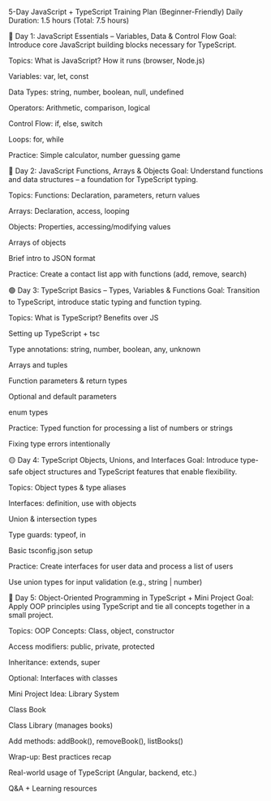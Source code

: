 5-Day JavaScript + TypeScript Training Plan (Beginner-Friendly)
Daily Duration: 1.5 hours (Total: 7.5 hours)

🔹 Day 1: JavaScript Essentials – Variables, Data & Control Flow
Goal: Introduce core JavaScript building blocks necessary for TypeScript.

Topics:
What is JavaScript? How it runs (browser, Node.js)

Variables: var, let, const

Data Types: string, number, boolean, null, undefined

Operators: Arithmetic, comparison, logical

Control Flow: if, else, switch

Loops: for, while

Practice:
Simple calculator, number guessing game

🔸 Day 2: JavaScript Functions, Arrays & Objects
Goal: Understand functions and data structures – a foundation for TypeScript typing.

Topics:
Functions: Declaration, parameters, return values

Arrays: Declaration, access, looping

Objects: Properties, accessing/modifying values

Arrays of objects

Brief intro to JSON format

Practice:
Create a contact list app with functions (add, remove, search)

🟢 Day 3: TypeScript Basics – Types, Variables & Functions
Goal: Transition to TypeScript, introduce static typing and function typing.

Topics:
What is TypeScript? Benefits over JS

Setting up TypeScript + tsc

Type annotations: string, number, boolean, any, unknown

Arrays and tuples

Function parameters & return types

Optional and default parameters

enum types

Practice:
Typed function for processing a list of numbers or strings

Fixing type errors intentionally

🟡 Day 4: TypeScript Objects, Unions, and Interfaces
Goal: Introduce type-safe object structures and TypeScript features that enable flexibility.

Topics:
Object types & type aliases

Interfaces: definition, use with objects

Union & intersection types

Type guards: typeof, in

Basic tsconfig.json setup

Practice:
Create interfaces for user data and process a list of users

Use union types for input validation (e.g., string | number)

🔴 Day 5: Object-Oriented Programming in TypeScript + Mini Project
Goal: Apply OOP principles using TypeScript and tie all concepts together in a small project.

Topics:
OOP Concepts: Class, object, constructor

Access modifiers: public, private, protected

Inheritance: extends, super

Optional: Interfaces with classes

Mini Project Idea:
Library System

Class Book

Class Library (manages books)

Add methods: addBook(), removeBook(), listBooks()

Wrap-up:
Best practices recap

Real-world usage of TypeScript (Angular, backend, etc.)

Q&A + Learning resources

